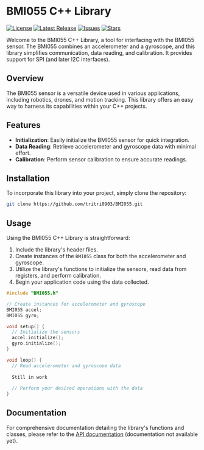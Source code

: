 # BMI055 C++ Library

[![License](https://img.shields.io/github/license/tritri0903/BMI055)](LICENSE)
[![Latest Release](https://img.shields.io/github/v/release/tritri0903/BMI055?include_prereleases)](https://github.com/tritri0903/BMI055/releases/latest)
[![Issues](https://img.shields.io/github/issues-raw/tritri0903/BMI055)](https://github.com/tritri0903/BMI055/issues)
[![Stars](https://img.shields.io/github/stars/tritri0903/BMI055)](https://github.com/tritri0903/BMI055/stargazers)

Welcome to the BMI055 C++ Library, a tool for interfacing with the BMI055 sensor. The BMI055 combines an accelerometer and a gyroscope, and this library simplifies communication, data reading, and calibration. It provides support for SPI (and later I2C interfaces).

## Overview

The BMI055 sensor is a versatile device used in various applications, including robotics, drones, and motion tracking. This library offers an easy way to harness its capabilities within your C++ projects.

## Features

- **Initialization**: Easily initialize the BMI055 sensor for quick integration.
- **Data Reading**: Retrieve accelerometer and gyroscope data with minimal effort.
- **Calibration**: Perform sensor calibration to ensure accurate readings.

## Installation

To incorporate this library into your project, simply clone the repository:

```bash
git clone https://github.com/tritri0903/BMI055.git
```

## Usage

Using the BMI055 C++ Library is straightforward:

1. Include the library's header files.
2. Create instances of the `BMI055` class for both the accelerometer and gyroscope.
3. Utilize the library's functions to initialize the sensors, read data from registers, and perform calibration.
4. Begin your application code using the data collected.

```cpp
#include "BMI055.h"

// Create instances for accelerometer and gyroscope
BMI055 accel;
BMI055 gyro;

void setup() {
  // Initialize the sensors
  accel.initialize();
  gyro.initialize();
}

void loop() {
  // Read accelerometer and gyroscope data
  
  Still in work
  
  // Perform your desired operations with the data
}
```

## Documentation

For comprehensive documentation detailing the library's functions and classes, please refer to the [API documentation](#) (documentation not available yet).
